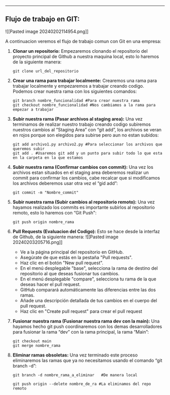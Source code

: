 
---
## **Flujo de trabajo en GIT:**

![[Pasted image 20240202114954.png]]

A continuacion veremos el flujo de trabajo comun con Git en una empresa:

1. **Clonar un repositorio:** Empezaremos clonando el repositorio del proyecto principal de Github a nuestra maquina local, esto lo haremos de la siguiente manera:
    
    ```git
    git clone url_del_repositorio
    ```
    
2. **Crear una rama para trabajar localmente:** Crearemos una rama para trabajar localmente y empezaremos a trabajar creando codigo. Podemos crear nuestra rama con los siguientes comandos:
    
    ```git
    git branch nombre_funcionalidad #Para crear nuestra rama
    git checkout nombre_funcionalidad #Nos cambiamos a la rama para empezar a trabajar
    ```
    
3. **Subir nuestra rama (Pasar archivos al staging area):** Una vez terminamos de realizar nuestro trabajo creando codigo subiremos nuestros cambios al “Staging Area” con “git add”, los archivos se veran en rojos porque son elegidos para subirse pero aun no estan subidos:
    
    ```git
    git add archivo1.py archivo2.py #Para seleccionar los archivos que queremos subir
    git add . #Usaremos git add y un punto para subir todo lo que esta en la carpeta en la que estamos
    ```
    
4. **Subir nuestra rama (Confirmar cambios con commit):** Una vez los archivos estan situados en el staging area deberemos realizar un commit para confirmar los cambios, cabe recalcar que si modificamos los archivos deberemos usar otra vez el “gid add”:
    
    ```git
    git commit -m "Nombre_commit"
    ```
    
5. **Subir nuestra rama (Subir cambios al repositorio remoto):** Una vez hayamos realizado los commits es importante subirlos al repositorio remoto, esto lo haremos con “Git Push":
    
    ```git
    git push origin nombre_rama
    ```

6. **Pull Requests (Evaluacion del Codigo):**
	 Esto se hace desde la interfaz de Github, de la siguiente manera: 
	 ![[Pasted image 20240203205716.png]]
	
	- Ve a la página principal del repositorio en GitHub.
	- Asegúrate de que estás en la pestaña "Pull requests".
	- Haz clic en el botón "New pull request".
	- En el menú desplegable "base", selecciona la rama de destino del repositorio al que deseas fusionar tus cambios.
	- En el menú desplegable "compare", selecciona tu rama de la que deseas hacer el pull request.
	- GitHub comparará automáticamente las diferencias entre las dos ramas.
	- Añade una descripción detallada de tus cambios en el cuerpo del pull request.
	- Haz clic en "Create pull request" para crear el pull request



8. **Fusionar nuestra rama (Fusionar nuestra rama dev con la main):** Una hayamos hecho git push coordinaremos con los demas desarrolladores para fusionar la rama “dev” con la rama principal, la rama “Main”:
    
    ```git
    git checkout main
    git merge nombre_rama
    ```
    
7. **Eliminar ramas obsoletas:** Una vez terminado este proceso eliminaremos las ramas que ya no necesitamos usando el comando “git branch -d”:
    
    ```git
    git branch -d nombre_rama_a_eliminar   #De manera local
	
	git push origin --delete nombre_de_ra #La eliminamos del repo remoto
    ```
    
